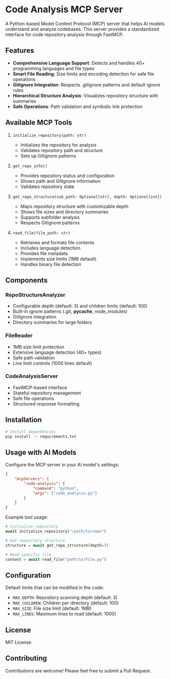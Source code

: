 # Code Analysis MCP Server

A Python-based Model Context Protocol (MCP) server that helps AI models understand and analyze codebases. This server provides a standardized interface for code repository analysis through FastMCP.

## Features

- **Comprehensive Language Support**: Detects and handles 40+ programming languages and file types
- **Smart File Reading**: Size limits and encoding detection for safe file operations
- **GitIgnore Integration**: Respects .gitignore patterns and default ignore rules
- **Hierarchical Structure Analysis**: Visualizes repository structure with summaries
- **Safe Operations**: Path validation and symbolic link protection

## Available MCP Tools

1. `initialize_repository(path: str)`
   - Initializes the repository for analysis
   - Validates repository path and structure
   - Sets up GitIgnore patterns

2. `get_repo_info()`
   - Provides repository status and configuration
   - Shows path and GitIgnore information
   - Validates repository state

3. `get_repo_structure(sub_path: Optional[str], depth: Optional[int])`
   - Maps repository structure with customizable depth
   - Shows file sizes and directory summaries
   - Supports subfolder analysis
   - Respects GitIgnore patterns

4. `read_file(file_path: str)`
   - Retrieves and formats file contents
   - Includes language detection
   - Provides file metadata
   - Implements size limits (1MB default)
   - Handles binary file detection

## Components

### RepoStructureAnalyzer
- Configurable depth (default: 3) and children limits (default: 100)
- Built-in ignore patterns (.git, __pycache__, node_modules)
- GitIgnore integration
- Directory summaries for large folders

### FileReader
- 1MB size limit protection
- Extensive language detection (40+ types)
- Safe path validation
- Line limit controls (1000 lines default)

### CodeAnalysisServer
- FastMCP-based interface
- Stateful repository management
- Safe file operations
- Structured response formatting

## Installation

```bash
# Install dependencies
pip install -r requirements.txt
```

## Usage with AI Models

Configure the MCP server in your AI model's settings:

```json
{
    "mcpServers": {
        "code-analysis": {
            "command": "python",
            "args": ["code_analysis.py"]
        }
    }
}
```

Example tool usage:
```python
# Initialize repository
await initialize_repository("/path/to/repo")

# Get repository structure
structure = await get_repo_structure(depth=3)

# Read specific file
content = await read_file("path/to/file.py")
```

## Configuration

Default limits that can be modified in the code:
- `MAX_DEPTH`: Repository scanning depth (default: 3)
- `MAX_CHILDREN`: Children per directory (default: 100)
- `MAX_SIZE`: File size limit (default: 1MB)
- `MAX_LINES`: Maximum lines to read (default: 1000)

## License

MIT License

## Contributing

Contributions are welcome! Please feel free to submit a Pull Request.
